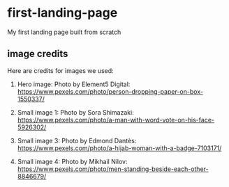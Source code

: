 # first-landing-page
My first landing page built from scratch

## image credits
Here are credits for images we used:

1. Hero image: Photo by Element5 Digital: https://www.pexels.com/photo/person-dropping-paper-on-box-1550337/

2. Small image 1: Photo by Sora Shimazaki: https://www.pexels.com/photo/a-man-with-word-vote-on-his-face-5926302/

3. Small image 3: Photo by Edmond Dantès: https://www.pexels.com/photo/a-hijab-woman-with-a-badge-7103171/ 

4. Small image 4: Photo by Mikhail Nilov: https://www.pexels.com/photo/men-standing-beside-each-other-8846679/


